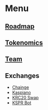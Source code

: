 # Menu

## [Roadmap](/roadmap)
## [Tokenomics](/tokenomics)
## [Team](/team)

## Exchanges
- [Chainge](https://dapp.chainge.finance/?fromChain=KAS&toChain=KAS&fromToken=KAS&toToken=KOIN_krc20)
- [Kaspiano](https://www.kaspiano.com/token/koin?ref=koin)
- [KRC20 Swap](https://krc20swap.com)
- [KSPR Bot](https://t.me/kspr_home_bot?start=WdRcvw)






